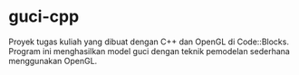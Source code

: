 # guci-cpp
Proyek tugas kuliah yang dibuat dengan C++ dan OpenGL di Code::Blocks. Program ini menghasilkan model guci dengan teknik pemodelan sederhana menggunakan OpenGL.
